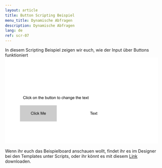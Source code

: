 ```yaml
---
layout: article
title: Button Scripting Beispiel
menu_title: Dynamische Abfragen
description: Dynamische Abfragen
lang: de
ref: scr-07
---
```

In diesem Scripting Beispiel zeigen wir euch, wie der Input über Buttons funktioniert 
![image_1](/assets/images/scripting/queries/misc_button_script.png)

Wenn ihr euch das Beispielboard anschauen wollt, findet ihr es im Designer bei den Templates unter Scripts, oder ihr könnt es mit diesem [Link](https://github.com/Peakboard/CoolStuff/raw/master/Scripts/ButtonScriptExample/ButtonScriptExample.pbmx "Downloadlink aus Github") downloaden.
